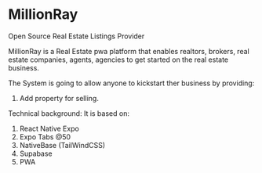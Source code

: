 # MillionRay
Open Source Real Estate Listings Provider

MillionRay is a Real Estate pwa platform that enables realtors, brokers, real estate companies, agents, agencies to get started on the real estate business.

The System is going to allow anyone to kickstart ther business by providing:

1) Add property for selling.


Technical background:
It is based on: 
1) React Native Expo
2) Expo Tabs @50
3) NativeBase (TailWindCSS)
4) Supabase
5) PWA
